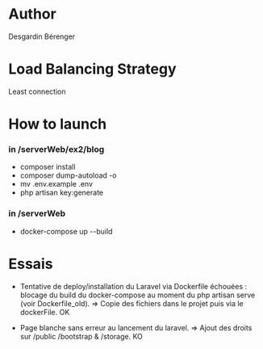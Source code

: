 # Author
Desgardin Bérenger

# Load Balancing Strategy
Least connection

# How to launch

### in /serverWeb/ex2/blog
- composer install
- composer dump-autoload -o
- mv .env.example .env
- php artisan key:generate

### in /serverWeb
- docker-compose up --build


# Essais
- Tentative de deploy/installation du Laravel via Dockerfile échouées : blocage du build du docker-compose au moment du php artisan serve (voir Dockerfile_old).
=> Copie des fichiers dans le projet puis via le dockerFile. OK

- Page blanche sans erreur au lancement du laravel.
=> Ajout des droits sur /public /bootstrap & /storage. KO
